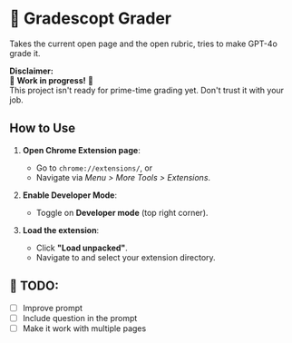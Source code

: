 # 🤖 Gradescopt Grader
Takes the current open page and the open rubric, tries to make GPT-4o grade it.

**Disclaimer:**  
🚨 **Work in progress!** 🚨  
This project isn't ready for prime-time grading yet. Don't trust it with your job.

## How to Use
1. **Open Chrome Extension page**:  
   - Go to `chrome://extensions/`, or  
   - Navigate via *Menu > More Tools > Extensions*.

2. **Enable Developer Mode**:  
   - Toggle on **Developer mode** (top right corner).

3. **Load the extension**:  
   - Click **"Load unpacked"**.  
   - Navigate to and select your extension directory.

## 📌 TODO:
- [ ] Improve prompt
- [ ] Include question in the prompt
- [ ] Make it work with multiple pages
